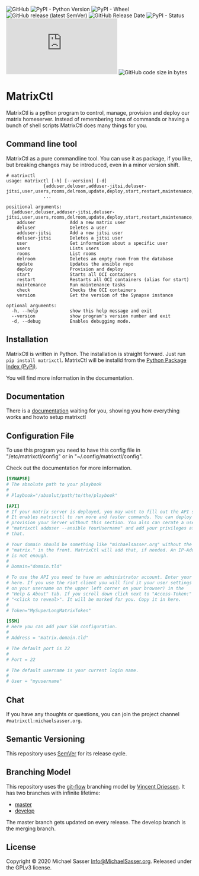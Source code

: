 ![GitHub](https://img.shields.io/github/license/MichaelSasser/matrixctl?style=flat-square)
![PyPI - Python Version](https://img.shields.io/pypi/pyversions/matrixctl?style=flat-square)
![PyPI - Wheel](https://img.shields.io/pypi/wheel/matrixctl?style=flat-square)
![GitHub release (latest SemVer)](https://img.shields.io/github/v/release/michaelsasser/matrixctl?style=flat-square)
![GitHub Release Date](https://img.shields.io/github/release-date/michaelsasser/matrixctl?style=flat-square)
![PyPI - Status](https://img.shields.io/pypi/status/matrixctl?style=flat-square)
![Matrix](https://img.shields.io/matrix/matrixctl:michaelsasser.org?server_fqdn=matrix.org&style=flat-square)
![GitHub code size in bytes](https://img.shields.io/github/languages/code-size/michaelsasser/matrixctl?style=flat-square)

# MatrixCtl

MatrixCtl is a python program to control, manage, provision and deploy our
matrix homeserver. Instead of remembering tons of commands or having a bunch
of shell scripts MatrixCtl does many things for you.

## Command line tool

MatrixCtl as a pure commandline tool. You can use it as package, if you like,
but breaking changes may be introduced, even in a minor version shift.

```
# matrixctl
usage: matrixctl [-h] [--version] [-d]
              {adduser,deluser,adduser-jitsi,deluser-jitsi,user,users,rooms,delroom,update,deploy,start,restart,maintenance,check,version}
              ...

positional arguments:
  {adduser,deluser,adduser-jitsi,deluser-jitsi,user,users,rooms,delroom,update,deploy,start,restart,maintenance,check,version}
    adduser             Add a new matrix user
    deluser             Deletes a user
    adduser-jitsi       Add a new jitsi user
    deluser-jitsi       Deletes a jitsi user
    user                Get information about a specific user
    users               Lists users
    rooms               List rooms
    delroom             Deletes an empty room from the database
    update              Updates the ansible repo
    deploy              Provision and deploy
    start               Starts all OCI containers
    restart             Restarts all OCI containers (alias for start)
    maintenance         Run maintenance tasks
    check               Checks the OCI containers
    version             Get the version of the Synapse instance

optional arguments:
  -h, --help            show this help message and exit
  --version             show program's version number and exit
  -d, --debug           Enables debugging mode.
```

## Installation

MatrixCtl is written in Python. The installation is straight forward. Just run ``pip install matrixctl``. MatrixCtl will be installd from the [Python Package Index (PyPi)](https://pypi.org/project/matrixctl/).

You will find more information in the documentation.

## Documentation

There is a [documentation](https://michaelsasser.github.io/matrixctl/index.html) waiting for you, showing you how everything works and howto setup matrixctl

## Configuration File

To use this program you need to have this config file in
"/etc/matrixctl/config" or in "~/.config/matrixctl/config".

Check out the documentation for more information.

```toml
[SYNAPSE]
# The absolute path to your playbook
#
# Playbook="/absolut/path/to/the/playbook"

[API]
# If your matrix server is deployed, you may want to fill out the API section.
# It enables matrixctl to run more and faster commands. You can deploy and
# provision your Server without this section. You also can cerate a user with
# "matrixctl adduser --ansible YourUsername" and add your privileges after
# that.

# Your domain should be something like "michaelsasser.org" without the
# "matrix." in the front. MatrixCtl will add that, if needed. An IP-Address
# is not enough.
#
# Domain="domain.tld"

# To use the API you need to have an administrator account. Enter your Token
# here. If you use the riot client you will find it your user settings (click
# on your username on the upper left corner on your browser) in the
# "Help & About" tab. If you scroll down click next to "Access-Token:" on
# "<click to reveal>". It will be marked for you. Copy it in here.
#
# Token="MySuperLongMatrixToken"

[SSH]
# Here you can add your SSH configuration.
#
# Address = "matrix.domain.tld"

# The default port is 22
#
# Port = 22

# The default username is your current login name.
#
# User = "myusername"
```

## Chat

If you have any thoughts or questions, you can join the project channel ``#matrixctl:michaelsasser.org``.

## Semantic Versioning

This repository uses [SemVer](https://semver.org/) for its release
cycle.

## Branching Model

This repository uses the
[git-flow](https://danielkummer.github.io/git-flow-cheatsheet/index.html)
branching model by [Vincent Driessen](https://nvie.com/about/).
It has two branches with infinite lifetime:

* [master](https://github.com/MichaelSasser/matrixctl/tree/master)
* [develop](https://github.com/MichaelSasser/matrixctl/tree/develop)

The master branch gets updated on every release. The develop branch is the
merging branch.

## License
Copyright &copy; 2020 Michael Sasser <Info@MichaelSasser.org>. Released under
the GPLv3 license.

